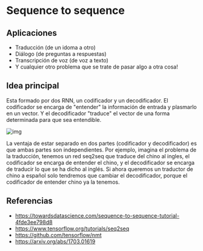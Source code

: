 # Sequence to sequence


## Aplicaciones
* Traducción (de un idoma a otro)
* Diálogo (de preguntas a respuestas)
* Transcripción de voz (de voz a texto)
* Y cualquier otro problema que se trate de pasar algo a otra cosa!

## Idea principal

Esta formado por dos RNN, un codificador y un decodificador. El codificador se encarga de "entender" la información de entrada y plasmarlo en un vector. Y el decodificador "traduce" el vector de una forma determinada para que sea entendible.

![img](http://suriyadeepan.github.io/img/seq2seq/seq2seq2.png)

La ventaja de estar separado en dos partes (codificador y decodificador) es que ambas partes son independientes. Por ejemplo, imagina el problema de la traducción, tenemos un red seq2seq que traduce del chino al ingles, el codificador se encarga de entender el chino, y el decodificador se encarga de traducir lo que se ha dicho al inglés. Si ahora queremos un traductor de chino a español solo tendremos que cambiar el decodificador, porque el codificador de entender chino ya la tenemos.

## Referencias

* https://towardsdatascience.com/sequence-to-sequence-tutorial-4fde3ee798d8
* https://www.tensorflow.org/tutorials/seq2seq
* https://github.com/tensorflow/nmt
* https://arxiv.org/abs/1703.01619
